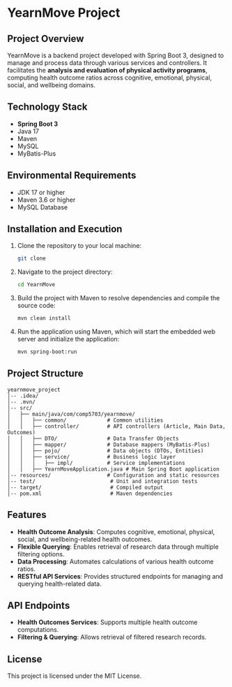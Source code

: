 # YearnMove Project

## Project Overview
YearnMove is a backend project developed with Spring Boot 3, designed to manage and process data through various services and controllers. It facilitates the **analysis and evaluation of physical activity programs**, computing health outcome ratios across cognitive, emotional, physical, social, and wellbeing domains.

## Technology Stack
- **Spring Boot 3**
- Java 17
- Maven
- MySQL
- MyBatis-Plus

## Environmental Requirements
- JDK 17 or higher
- Maven 3.6 or higher
- MySQL Database

## Installation and Execution
1. Clone the repository to your local machine:
   ```sh
   git clone
   ```
2. Navigate to the project directory:
   ```sh
   cd YearnMove
   ```
3. Build the project with Maven to resolve dependencies and compile the source code:
   ```sh
   mvn clean install
   ```
4. Run the application using Maven, which will start the embedded web server and initialize the application:
   ```sh
   mvn spring-boot:run
   ```


## Project Structure
```
yearnmove_project
│-- .idea/
│-- .mvn/
│-- src/
│   ├── main/java/com/comp5703/yearnmove/
│   │   ├── common/             # Common utilities
│   │   ├── controller/         # API controllers (Article, Main Data, Outcomes)
│   │   ├── DTO/                # Data Transfer Objects
│   │   ├── mapper/             # Database mappers (MyBatis-Plus)
│   │   ├── pojo/               # Data objects (DTOs, Entities)
│   │   ├── service/            # Business logic layer
│   │   │   ├── impl/           # Service implementations
│   │   ├── YearnMoveApplication.java # Main Spring Boot application
│-- resources/                  # Configuration and static resources
│-- test/                        # Unit and integration tests
│-- target/                      # Compiled output
│-- pom.xml                      # Maven dependencies
```

## Features
- **Health Outcome Analysis**: Computes cognitive, emotional, physical, social, and wellbeing-related health outcomes.
- **Flexible Querying**: Enables retrieval of research data through multiple filtering options.
- **Data Processing**: Automates calculations of various health outcome ratios.
- **RESTful API Services**: Provides structured endpoints for managing and querying health-related data.

## API Endpoints
- **Health Outcomes Services**: Supports multiple health outcome computations.
- **Filtering & Querying**: Allows retrieval of filtered research records.

## License
This project is licensed under the MIT License.

